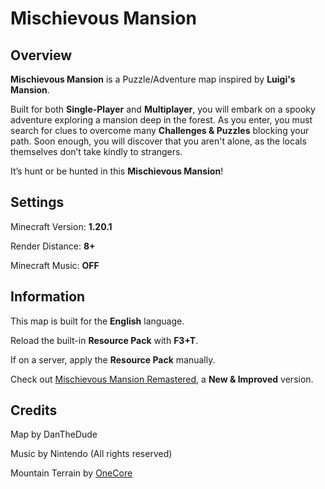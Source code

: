 # Mischievous Mansion

## Overview

**Mischievous Mansion** is a Puzzle/Adventure map inspired by **Luigi's Mansion**.

Built for both **Single-Player** and **Multiplayer**, you will embark on a spooky adventure exploring a mansion deep in the forest. As you enter, you must search for clues to overcome many **Challenges & Puzzles** blocking your path. Soon enough, you will discover that you aren't alone, as the locals themselves don’t take kindly to strangers.

It’s hunt or be hunted in this **Mischievous Mansion**!

## Settings

Minecraft Version: **1.20.1**

Render Distance: **8+**

Minecraft Music: **OFF**

## Information

This map is built for the **English** language.

Reload the built-in **Resource Pack** with **F3+T**.

If on a server, apply the **Resource Pack** manually.

Check out [Mischievous Mansion Remastered](https://www.planetminecraft.com/project/mischievous-mansion-remastered/), a **New & Improved** version.

## Credits

Map by DanTheDude

Music by Nintendo (All rights reserved)

Mountain Terrain by [OneCore](https://www.planetminecraft.com/project/the-shattered-peaks-7-3-2021-practice-map/)